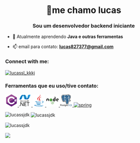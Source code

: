 <h1 align="center">👋me chamo lucas</h1>
<h3 align="center">Sou um desenvolvedor backend iniciante</h3>

- 🌱 Atualmente aprendendo **Java e outras ferramentas**

- 📫 email para contato: **lucas827377@gmail.com**

<h3 align="left">Connect with me:</h3>
<p align="left">
<a href="https://instagram.com/lucassl_kkkj" target="blank"><img align="center" src="https://raw.githubusercontent.com/rahuldkjain/github-profile-readme-generator/master/src/images/icons/Social/instagram.svg" alt="lucassl_kkkj" height="30" width="40" /></a>
</p>

<h3 align="left">Ferramentas que eu uso/tive contato:</h3>
<p align="left"> <a href="https://www.w3schools.com/cs/" target="_blank" rel="noreferrer"> <img src="https://raw.githubusercontent.com/devicons/devicon/master/icons/csharp/csharp-original.svg" alt="csharp" width="40" height="40"/> </a> <a href="https://dotnet.microsoft.com/" target="_blank" rel="noreferrer"> <img src="https://raw.githubusercontent.com/devicons/devicon/master/icons/dot-net/dot-net-original-wordmark.svg" alt="dotnet" width="40" height="40"/> </a> <a href="https://www.java.com" target="_blank" rel="noreferrer"> <img src="https://raw.githubusercontent.com/devicons/devicon/master/icons/java/java-original.svg" alt="java" width="40" height="40"/> </a> <a href="https://nodejs.org" target="_blank" rel="noreferrer"> <img src="https://raw.githubusercontent.com/devicons/devicon/master/icons/nodejs/nodejs-original-wordmark.svg" alt="nodejs" width="40" height="40"/> </a> <a href="https://www.postgresql.org" target="_blank" rel="noreferrer"> <img src="https://raw.githubusercontent.com/devicons/devicon/master/icons/postgresql/postgresql-original-wordmark.svg" alt="postgresql" width="40" height="40"/> </a> <a href="https://spring.io/" target="_blank" rel="noreferrer"> <img src="https://www.vectorlogo.zone/logos/springio/springio-icon.svg" alt="spring" width="40" height="40"/> </a> </p>

<p><img align="left" src="https://github-readme-stats.vercel.app/api/top-langs?username=lucassjdk&show_icons=true&theme=dark&locale=en&layout=compact" alt="lucassjdk" /></p>

<p>&nbsp;<img align="center" src="https://github-readme-stats.vercel.app/api?username=lucassjdk&show_icons=true&theme=dark&locale=en" alt="lucassjdk" /></p>

<p><img align="center" src="https://github-readme-streak-stats.herokuapp.com/?user=lucassjdk&theme=dark" alt="lucassjdk" /></p>
<p><img align="center" src="https://media1.tenor.com/m/suspytVqEIcAAAAC/java-my-beloved.gif"></p>
